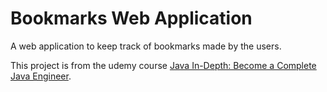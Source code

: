 # Bookmarks Web Application
A web application to keep track of bookmarks made by the users.

This project is from the udemy course [Java In-Depth: Become a Complete Java Engineer](https://www.udemy.com/course/java-in-depth-become-a-complete-java-engineer/).
